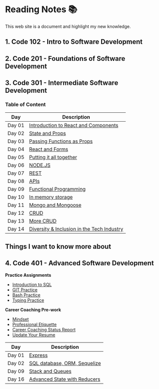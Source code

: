 # Reading Notes 📚

This web site is a document and highlight my new knowledge.

## 1. **Code 102** - Intro to Software Development

## 2. **Code 201** - Foundations of Software Development

## 3. **Code 301** - Intermediate Software Development

### Table of Content

| Day | Description |
| ----------- | ----------- |
| Day 01 | [Introduction to React and Components](/3O1/DAY01.md) |
| Day 02 | [State and Props](/3O1/DAY02.md) |
| Day 03 | [Passing Functions as Props](/3O1/DAY03.md) |
| Day 04 | [React and Forms](/3O1/DAY04.md) |
| Day 05 | [Putting it all together](/3O1/DAY05.md) |
| Day 06 | [NODE.JS](/3O1/DAY06.md) |
| Day 07 | [REST](/3O1/DAY07.md) |
| Day 08 | [APIs](/3O1/DAY08.md) |
| Day 09 | [Functional Programming](/3O1/DAY09.md) |
| Day 10 | [In memory storage](/3O1/DAY10.md) |
| Day 11 | [Mongo and Mongoose](/3O1/DAY11.md) |
| Day 12 | [CRUD](/3O1/DAY12.md) |
| Day 13 | [More CRUD](/3O1/DAY13.md) |
| Day 14 | [Diversity & Inclusion in the Tech Industry](/3O1/DAY14.md) |

## Things I want to know more about

## 4. **Code 401** - Advanced Software Development

**Practice Assignments**

- [Introduction to SQL](/401/sql.md)
- [GIT Practice](/401/git.md)
- [Bash Practice](/401/bash.md)
- [Typing Practice](/401/typing.md)

**Career Coaching Pre-work**

- [Mindset](/401/careerCoaching/mindset.md)
- [Professional Etiquette]()
- [Career Coaching Status Report]()
- [Update Your Resume]()

| Day | Description |
| ----------- | ----------- |
| Day 01 | [Express](/401/day01.md) |
| Day 02 | [SQL database, ORM, Sequelize](/401/day02.md) |
| Day 09 | [Stack and Queues](/401/day09.md) |
| Day 16 | [Advanced State with Reducers](/401/day16.md) |
